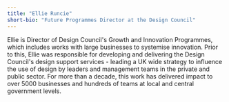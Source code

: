 ```yaml
---
title: "Ellie Runcie"
short-bio: "Future Programmes Director at the Design Council"
---
```


Ellie is Director of Design Council's Growth and Innovation Programmes, which
includes works with large businesses to systemise innovation. Prior to this,
Ellie was responsible for developing and delivering the Design Council's design
support services - leading a UK wide strategy to influence the use of design by
leaders and management teams in the private and public sector. For more than a
decade, this work has delivered impact to over 5000 businesses and hundreds of
teams at local and central government levels.
